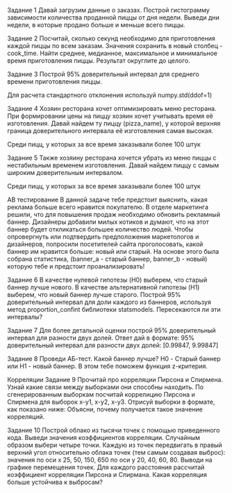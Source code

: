 Задание 1
Давай загрузим данные о заказах. Построй гистограмму зависимости количества проданной пиццы от дня недели. Выведи дни недели, в которые продано больше и меньше всего пиццы.

Задание 2
Посчитай, сколько секунд необходимо для приготовления каждой пиццы по всем заказам. Значения сохранить в новый столбец - cook_time. Найти среднее, медианное, максимальное и минимальное время приготовления пиццы. Результат округлите до целого.

Задание 3
Построй 95% доверительный интервал для среднего времени приготовления пиццы.

Для расчета стандартного отклонения используй numpy.std(ddof=1)

Задание 4
Хозяин ресторана хочет оптимизировать меню ресторана. При формировании цены на пиццу хозяин хочет учитывать время её изготовления. Давай найдем ту пиццу (pizza_name), у которой верхняя граница доверительного интервала её изготовления самая высокая.

Среди пицц, у которых за все время заказывали более 100 штук

Задание 5
Также хозяину ресторана хочется убрать из меню пиццы с нестабильным временем изготовления. Давай найдем пиццу с самым широким доверительным интервалом.

Среди пицц, у которых за все время заказывали более 100 штук

АВ тестирование
В данной задаче тебе предстоит выяснить, какая реклама больше всего нравится покупателю. В отделе маркетинга решили, что для повышения продаж необходимо обновить рекламный баннер. Дизайнеры добавили милых котиков и думают, что на этот баннер будет откликаться большее количество людей. Чтобы опровергнуть или подтвердить предположения маркетологов и дизайнеров, попросили посетителей сайта проголосовать, какой баннер им нравится больше: новый или старый. На основе этого была собрана статистика, (banner_a - старый баннер, banner_b - новый) которую тебе и предстоит проанализировать!

Задание 6
В качестве нулевой гипотезы (H0) выберем, что старый баннер лучше нового. В качестве альтернативной гипотезы (H1) выберем, что новый баннер лучше старого. Построй 95% доверительный интервал для доли каждого из баннеров, используя метод proportion_confint библиотеки statsmodels. Пересекаются ли эти интервалы?

Задание 7
Для более детальной оценки построй 95% доверительный интервал для разности двух долей. Ответ дай в формате:
95% доверительный интервал для разности двух долей: [0.99847, 9.99847]

Задание 8
Проведи АБ-тест. Какой баннер лучше? H0 - Старый баннер или H1 - новый баннер. В этом тебе поможем функция z-критерия.

Корреляции
Задание 9
Прочитай про корреляции Пирсона и Спирмена. Узнай какие связи между выборками они способны находить. По сгенерированным выборкам посчитай коррелицию Пирсона и Спирмена для выборок x-y1, x-y2, x-y3. Отрисуй выборки в формате, как показано ниже:  Объясни, почему получается такое значение корреляций.

Задание 10
Построй облако из тысячи точек c помощью приведенного кода. Выведи значения коэффициентов корреляции. Случайным образом выбери четыре точки. Каждую из точек передвигать в правый верхний угол относительно облака точек (тем самым создавая выброс): значения по оси х 25, 50, 150, 650 по оси y 20, 40, 60, 80. Выводи на графике перемещения точек. Для каждого расстояния рассчитай коэффициент корреляции Пирсона и Спирмана. Какая корреляция больше устойчива к выбросам?
